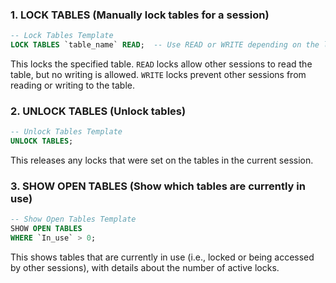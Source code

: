 ### 1. **LOCK TABLES** (Manually lock tables for a session)

```sql
-- Lock Tables Template
LOCK TABLES `table_name` READ;  -- Use READ or WRITE depending on the lock type
```

This locks the specified table. `READ` locks allow other sessions to read the table, but no writing is allowed. `WRITE` locks prevent other sessions from reading or writing to the table.

### 2. **UNLOCK TABLES** (Unlock tables)

```sql
-- Unlock Tables Template
UNLOCK TABLES;
```

This releases any locks that were set on the tables in the current session.

### 3. **SHOW OPEN TABLES** (Show which tables are currently in use)

```sql
-- Show Open Tables Template
SHOW OPEN TABLES
WHERE `In_use` > 0;
```

This shows tables that are currently in use (i.e., locked or being accessed by other sessions), with details about the number of active locks.
